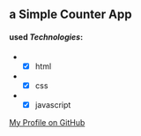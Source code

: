 ## a Simple Counter App

#### used **_Technologies_**:

- - [x] html
- - [x] css
- - [x] javascript

[My Profile on GitHub](https://github.com/defaee)
